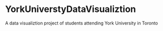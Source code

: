 # YorkUniverstyDataVisualiztion
A data visualiztion project of students attending York University in Toronto
